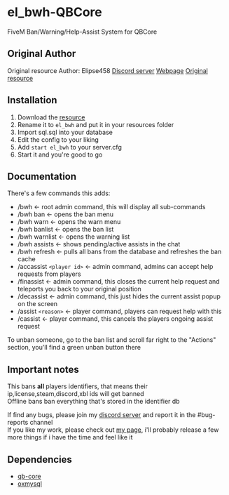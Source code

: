 # el_bwh-QBCore
FiveM Ban/Warning/Help-Assist System for QBCore

## Original Author
Original resource Author: Elipse458
[Discord server](https://discord.gg/GbT49uH)
[Webpage](https://elipse458.me)
[Original resource](https://github.com/Elipse458/el_bwh)

## Installation
1. Download the [resource](https://github.com/sacrefi/el_bwh-QBCore)
2. Rename it to `el_bwh` and put it in your resources folder
3. Import sql.sql into your database
4. Edit the config to your liking
5. Add `start el_bwh` to your server.cfg
6. Start it and you're good to go

## Documentation
There's a few commands this adds:
- /bwh             <- root admin command, this will display all sub-commands
- /bwh ban         <- opens the ban menu
- /bwh warn        <- opens the warn menu
- /bwh banlist     <- opens the ban list
- /bwh warnlist    <- opens the warning list
- /bwh assists     <- shows pending/active assists in the chat
- /bwh refresh     <- pulls all bans from the database and refreshes the ban cache
- /accassist `<player id>` <- admin command, admins can accept help requests from players
- /finassist       <- admin command, this closes the current help request and teleports you back to your original position
- /decassist       <- admin command, this just hides the current assist popup on the screen
- /assist `<reason>` <- player command, players can request help with this
- /cassist         <- player command, this cancels the players ongoing assist request  

To unban someone, go to the ban list and scroll far right to the "Actions" section, you'll find a green unban button there  

## Important notes
This bans **all** players identifiers, that means their ip,license,steam,discord,xbl ids will get banned  
Offline bans ban everything that's stored in the identifier db   

If find any bugs, please join my [discord server](https://discord.gg/GbT49uH) and report it in the #bug-reports channel  
If you like my work, please check out [my page](https://elipse458.me), i'll probably release a few more things if i have the time and feel like it

## Dependencies
- [qb-core](https://github.com/qbcore-framework/qb-core)
- [oxmysql](https://github.com/overextended/oxmysql)
